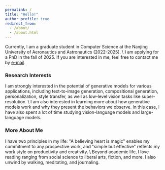 ```yaml
---
permalink: /
title: "Hello!"
author_profile: true
redirect_from: 
  - /about/
  - /about.html
---
```



Currently, I am a graduate student in Computer Science at the Nanjing University of Aeronautics and Astronautics (2022-2025). \\
I am applying for a PhD in the fall of 2025. If you are interested in me, feel free to contact me by [e-mail](chenyi.zhuang@nuaa.edu.cn).

### Research Interests
I am strongly interested in the potential of generative models for various applications, including text-to-image generation, compositional generation, personalization, style transfer, as well as low-level vision tasks like super-resolution. \\
I am also interested in learning more about how generative models work and why they present the behaviors we observe. In this case, I have also spent a lot of time studying vision-language models and large-language models.

### More About Me
I have two principles in my life: "A believing heart is magic" enables my commitment to any prospective work, and "simple but effective" reflects my work style on productivity and creativity. \\
Beyond academic life, I love reading ranging from social science to liberal arts, fiction, and more. I also unwind by walking, meditating, and journaling. 
